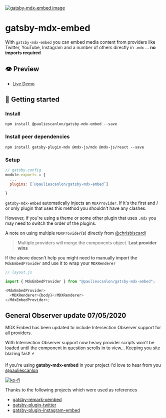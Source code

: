 <a href="https://gatsby-mdx-embed.netlify.com/" target="_blank">
<img src="https://gatsby-mdx-embed.netlify.com/images/mdx-embed-main-og-image.jpg" alt="gatsby-mdx-embed image" />
</a>

# gatsby-mdx-embed

With `gatsby-mdx-embed` you can embed media content from providers like Twitter, YouTube, Instagram and a number of others directly in `.mdx` ... **no imports required**

## 👁️ Preview

- [Live Demo](https://gatsby-mdx-embed.netlify.com/)

## 🚀 Getting started

### Install

```
npm install @pauliescanlon/gatsby-mdx-embed --save
```

### Install peer dependencies

```
npm install gatsby-plugin-mdx @mdx-js/mdx @mdx-js/react --save
```

### Setup

```js
// gatsby.config
module.exports = {
  ...
  plugins: [`@pauliescanlon/gatsby-mdx-embed`]
  ...
}
```

`gatsby-mdx-embed` automatically injects an `MDXProvider`. If it's the first and / or only plugin that uses this method you shouldn't have any clashes.

However, if you're using a theme or some other plugin that uses `.mdx` you may need to switch the order of the plugins.

A note on using multiple `MDXProvider`(s) directly from [@chrisbiscardi](https://twitter.com/chrisbiscardi)

> Multiple providers will merge the components object. **Last provider wins**

If the above doesn't help you might need to manually import the `MdxEmbedProvider` and use it to wrap your `MDXRenderer`

```js
// layout.js

import { MdxEmbedProvider } from "@pauliescanlon/gatsby-mdx-embed";

<MdxEmbedProvider>
  <MDXRenderer>{body}</MDXRenderer>
</MdxEmbedProvider>;
```

## General Observer update 07/05/2020

MDX Embed has been updated to include Intersection Observer support for all providers.

With Intersection Observer support now heavy provider scripts won't be loaded until the component in question scrolls in to view... Keeping you site blazing fast! ⚡

If you're using **gatsby-mdx-embed** in your project i'd love to hear from you [@pauliescanlon](https://twitter.com/PaulieScanlon)

[![ko-fi](https://www.ko-fi.com/img/githubbutton_sm.svg)](https://ko-fi.com/P5P31B7G8)

Thanks to the following projects which were used as references

- [gatsby-remark-oembed](https://github.com/raae/gatsby-remark-oembed)
- [gatsby-plugin-twitter](https://github.com/gatsbyjs/gatsby/tree/master/packages/gatsby-plugin-twitter)
- [gatsby-plugin-instagram-embed](https://github.com/jlengstorf/gatsby-plugin-instagram-embed)

